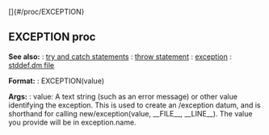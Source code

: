 []{#/proc/EXCEPTION}
  ## EXCEPTION proc
  **See also:**
  :   [try and catch statements](ref/proc/try)
  :   [throw statement](ref/proc/throw)
  :   [exception](ref/exception)
  :   [stddef.dm file](ref/%7B%7Bappendix%7D%7D/stddef%2edm)
  <!-- -->
  **Format:**
  :   EXCEPTION(value)
  <!-- -->
  **Args:**
  :   value: A text string (such as an error message) or other value
      identifying the exception.
  This is used to create an /exception datum, and is shorthand for calling
  new/exception(value, \_\_FILE\_\_, \_\_LINE\_\_). The value you provide
  will be in exception.name.